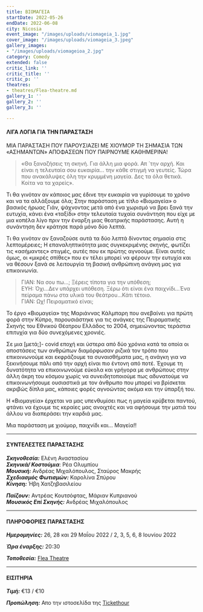 ```yaml
---
title: ΒΙΟΜΑΓΕΙΑ
startDate: 2022-05-26
endDate: 2022-06-08
city: Nicosia
event_image: "/images/uploads/viomageia_1.jpg"
cover_image: "/images/uploads/viomageia_3.jpeg"
gallery_images:
- "/images/uploads/viomageioa_2.jpg"
category: Comedy
extended: false
critic_link: ''
critic_title: ''
critic_p: ''
theatres:
- theatres/Flea-theatre.md
gallery_1: ''
gallery_2: ''
gallery_3: ''

---
```

#### ΛΙΓΑ ΛΟΓΙΑ ΓΙΑ ΤΗΝ ΠΑΡΑΣΤΑΣΗ

ΜΙΑ ΠΑΡΑΣΤΑΣΗ ΠΟΥ ΠΑΡΟΥΣΙΑΖΕΙ ΜΕ ΧΙΟΥΜΟΡ ΤΗ ΣΗΜΑΣΙΑ ΤΩΝ «ΑΣΗΜΑΝΤΩΝ» ΑΠΟΦΑΣΕΩΝ ΠΟΥ ΠΑΙΡΝΟΥΜΕ ΚΑΘΗΜΕΡΙΝΑ!

> «Θα ξαναζήσεις τη σκηνή. Για άλλη μια φορά. Απ ́ την αρχή. Και είναι η τελευταία σου ευκαιρία... την κάθε στιγμή να γευτείς. Τώρα που ανακάλυψες όλη την κρυμμένη μαγεία. Δες τα όλα θετικά. Κοίτα να τα χαρείς».

Τι θα γινόταν αν κάποιος μας έδινε την ευκαιρία να γυρίσουμε το χρόνο και να τα αλλάξουμε όλα; Στην παράσταση με τίτλο «Βιομαγεία» ο βασικός ήρωας Γιάν, ψάχνοντας μετά από ένα χωρισμό να βρει ξανά την ευτυχία, κάνει ένα «ταξίδι» στην τελευταία τυχαία συνάντηση που είχε με μια κοπέλα λίγο πριν την έναρξη μιας θεατρικής παράστασης. Αυτή η συνάντηση δεν κράτησε παρά μόνο δύο λεπτά.

Τι θα γινόταν αν ξαναζούσε αυτά τα δύο λεπτά δίνοντας σημασία στις λεπτομέρειες; Η επαναληπτικότητα μιας συγκεκριμένης σκηνής, φωτίζει τις «ασήμαντες» στιγμές, αυτές που εκ πρώτης αγνοούμε. Είναι αυτές όμως, οι «μικρές σπίθες» που εν τέλει μπορεί να φέρουν την ευτυχία και να θέσουν ξανά σε λειτουργία τη βασική ανθρώπινη ανάγκη μας για επικοινωνία.

> ΓΙΑΝ: Να σου πω...; Ξέρεις τίποτα για την υπόθεση;  
> ΕΥΗ: Όχι...Δεν υπάρχει υπόθεση. Ξέρω ότι είναι ένα παιχνίδι...Ένα πείραμα πάνω στα υλικά του θεάτρου...Κάτι τέτοιο.  
> ΓΙΑΝ: Ωχ! Πειραματικό είναι;

Το έργο «Βιομαγεία» της Μαριάννας Κάλμπαρη που ανεβαίνει για πρώτη φορά στην Κύπρο, παρουσιάστηκε για τις ανάγκες της Πειραματικής Σκηνής του Εθνικού Θέατρου Ελλάδος το 2004, σημειώνοντας τεράστια επιτυχία για δύο συνεχόμενες χρονιές.

Σε μια \[μετά;\]- covid εποχή και ύστερα από δύο χρόνια κατά τα οποία οι αποστάσεις των ανθρώπων διαμόρφωσαν ριζικά τον τρόπο που επικοινωνούμε και εκφράζουμε τα συναισθήματα μας, η ανάγκη για να ξεκινήσουμε πάλι από την αρχή είναι πιο έντονη από ποτέ. Έχουμε τη δυνατότητα να επικοινωνούμε εύκολα και γρήγορα με ανθρώπους στην άλλη άκρη του κόσμου χωρίς να συνειδητοποιούμε πως αδυνατούμε να επικοινωνήσουμε ουσιαστικά με τον άνθρωπο που μπορεί να βρίσκεται ακριβώς δίπλα μας, κάποιες φορές αγνοώντας ακόμα και την ύπαρξή του.

Η «Βιομαγεία» έρχεται να μας υπενθυμίσει πως η μαγεία κρύβεται παντού, φτάνει να έχουμε τις κεραίες μας ανοιχτές και να αφήσουμε την ματιά του άλλου να διαπεράσει την καρδιά μας.

Μια παράσταση με χιούμορ, παιχνίδι και... Μαγεία!!

***

#### ΣΥΝΤΕΛΕΣΤΕΣ ΠΑΡΑΣΤΑΣΗΣ

**_Σκηνοθεσία:_** Ελένη Αναστασίου  
**_Σκηνικά/ Κοστούμια_**: Ρέα Ολυμπίου  
**_Μουσική:_** Ανδρέας Μιχαλόπουλος, Σταύρος Μακρής  
**_Σχεδιασμός Φωτισμών:_** Καρολίνα Σπύρου  
**_Κίνηση:_** Ήβη Χατζηβασιλείου

**_Παίζουν:_** Αντρέας Κουτσόφτας, Μάριαν Κυπριανού  
**_Μουσικός Επί Σκηνής:_** Ανδρέας Μιχαλόπουλος

***

#### ΠΛΗΡΟΦΟΡΙΕΣ ΠΑΡΑΣΤΑΣΗΣ

**_Ημερομηνίες:_** 26, 28 και 29 Μαΐου 2022 / 2, 3, 5, 6, 8 Ιουνίου 2022

**_Ώρα έναρξης:_** 20:30

**_Τοποθεσία:_** [Flea Theatre](?#map)

***

#### ΕΙΣΙΤΗΡΙΑ

**_Τιμή:_** €13 / €10

**_Προπώληση:_** Απο την ιστοσελίδα της [Tickethour](https://shop.tickethour.com/ticketmaster_se_3840.html "Tickethour")